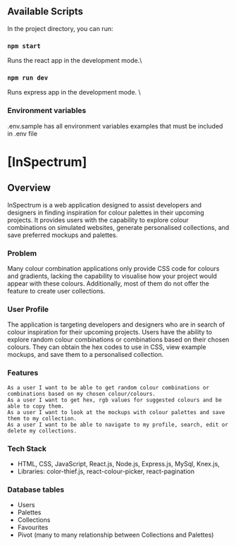 ## Available Scripts

In the project directory, you can run:

### `npm start`

Runs the react app in the development mode.\

### `npm run dev`

Runs express app in the development mode. \

### Environment variables

.env.sample has all environment variables examples that must be included in .env file

# [InSpectrum]

## Overview

InSpectrum is a web application designed to assist developers and designers in finding inspiration for colour palettes in their upcoming projects. It provides users with the capability to explore colour combinations on simulated websites, generate personalised collections, and save preferred mockups and palettes.

### Problem

Many colour combination applications only provide CSS code for colours and gradients, lacking the capability to visualise how your project would appear with these colours. Additionally, most of them do not offer the feature to create user collections.

### User Profile

The application is targeting developers and designers who are in search of colour inspiration for their upcoming projects. Users have the ability to explore random colour combinations or combinations based on their chosen colours. They can obtain the hex codes to use in CSS, view example mockups, and save them to a personalised collection.

### Features

```
As a user I want to be able to get random colour combinations or combinations based on my chosen colour/colours.
As a user I want to get hex, rgb values for suggested colours and be able to copy them.
As a user I want to look at the mockups with colour palettes and save them to my collection.
As a user I want to be able to navigate to my profile, search, edit or delete my collections.
```

### Tech Stack

- HTML, CSS, JavaScript, React.js, Node.js, Express.js, MySql, Knex.js,
- Libraries: color-thief.js, react-colour-picker, react-pagination

### Database tables

- Users
- Palettes
- Collections
- Favourites
- Pivot (many to many relationship between Collections and Palettes)

